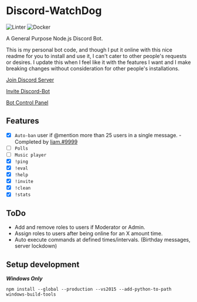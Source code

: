 # Discord-WatchDog

![Linter](https://github.com/groveld/discord-watchdog/workflows/Linter/badge.svg)
![Docker](https://github.com/groveld/discord-watchdog/workflows/Docker/badge.svg)

A General Purpose Node.js Discord Bot.

This is my personal bot code, and though I put it online with this nice readme for you to install and use it, I can't cater to other people's requests or desires. I update this when I feel like it with the features I want and I make breaking changes without consideration for other people's installations.

[Join Discord Server](https://discord.gg/2dV4xRN)

[Invite Discord-Bot](https://discordapp.com/oauth2/authorize?&client_id=431381992081326081&scope=bot&permissions=2146958839)

[Bot Control Panel](https://watchdog.groveld.com/)

## Features

- [x] `Auto-ban` user if @mention more than 25 users in a single message. - Completed by [liam.#9999](https://github.com/LiamTownsley)
- [ ] `Polls`
- [ ] `Music player`
- [x] `!ping`
- [x] `!eval`
- [x] `!help`
- [x] `!invite`
- [x] `!clean`
- [x] `!stats`

## ToDo

- Add and remove roles to users if Moderator or Admin.
- Assign roles to users after being online for an X amount time.
- Auto execute commands at defined times/intervals. (Birthday messages, server lockdown)

## Setup development

***Windows Only***

```npm install --global --production --vs2015 --add-python-to-path windows-build-tools```
